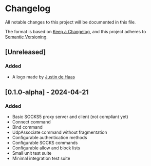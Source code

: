 # Changelog

All notable changes to this project will be documented in this file.

The format is based on [Keep a Changelog](https://keepachangelog.com/en/1.1.0/),
and this project adheres to [Semantic Versioning](https://semver.org/spec/v2.0.0.html).

## [Unreleased]

### Added

- A logo made by [Justin de Haas](https://onemuri.nl/)

## [0.1.0-alpha] - 2024-04-21

### Added

- Basic SOCKS5 proxy server and client (not compliant yet)
- Connect command
- Bind command
- UdpAssociate command without fragmentation
- Configurable authentication methods
- Configurable SOCKS commands
- Configurable allow and block lists
- Small unit test suite
- Minimal integration test suite
